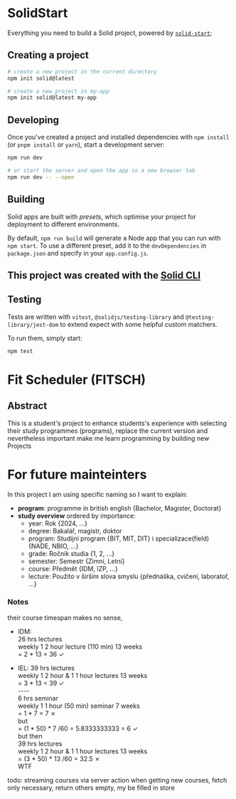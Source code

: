 # SolidStart

Everything you need to build a Solid project, powered by [`solid-start`](https://start.solidjs.com);

## Creating a project

```bash
# create a new project in the current directory
npm init solid@latest

# create a new project in my-app
npm init solid@latest my-app
```

## Developing

Once you've created a project and installed dependencies with `npm install` (or `pnpm install` or `yarn`), start a development server:

```bash
npm run dev

# or start the server and open the app in a new browser tab
npm run dev -- --open
```

## Building

Solid apps are built with _presets_, which optimise your project for deployment to different environments.

By default, `npm run build` will generate a Node app that you can run with `npm start`. To use a different preset, add it to the `devDependencies` in `package.json` and specify in your `app.config.js`.

## This project was created with the [Solid CLI](https://solid-cli.netlify.app)

## Testing

Tests are written with `vitest`, `@solidjs/testing-library` and `@testing-library/jest-dom` to extend expect with some helpful custom matchers.

To run them, simply start:

```sh
npm test
```


# Fit Scheduler (FITSCH)

## Abstract

This is a student's project to enhance students's experience with selecting their study programmes (programs), replace the current version and nevertheless important make me learn programming by building new Projects

# For future mainteinters

In this project I am using specific naming so I want to explain:

- **program**: programme in british english {Bachelor, Magister, Doctorat}
- **study overview** ordered by importance:
  - year: Rok {2024, ...}
  - degree: Bakalář, magistr, doktor
  - program: Studijní program {BIT, MIT, DIT} i specializace(field) {NADE, NBIO, ...}
  - grade: Ročník studia {1, 2, ...}
  - semester: Semestr {Zimní, Letní}
  - course: Předmět {IDM, IZP, ...}
  - lecture: Použito v širším slova smyslu {přednáška, cvičení, laboratoř, ...}

### Notes
their course timespan makes no sense, 
- IDM:\
    26 hrs lectures\
    weekly 1 2 hour lecture (110 min) 13 weeks\
    = 2 * 13 = 36 ✓

- IEL:
    39 hrs lectures\
    weekly 1 2 hour & 1 1 hour lectures 13 weeks \
    = 3 * 13 = 39 ✓\
    ----\
    6 hrs seminar\
    weekly 1 1 hour (50 min) seminar 7 weeks\
    = 1 * 7 = 7 ✗\
    but \
    = (1 * 50) * 7 /60 = 5.8333333333 = 6 ✓\
    but then \
    39 hrs lectures\
    weekly 1 2 hour & 1 1 hour lectures 13 weeks \
    = (3 * 50) * 13 /60 = 32.5 ✗\
    WTF



todo:
streaming courses via server action
when getting new courses, fetch only necessary, return others empty, my be filled in store
